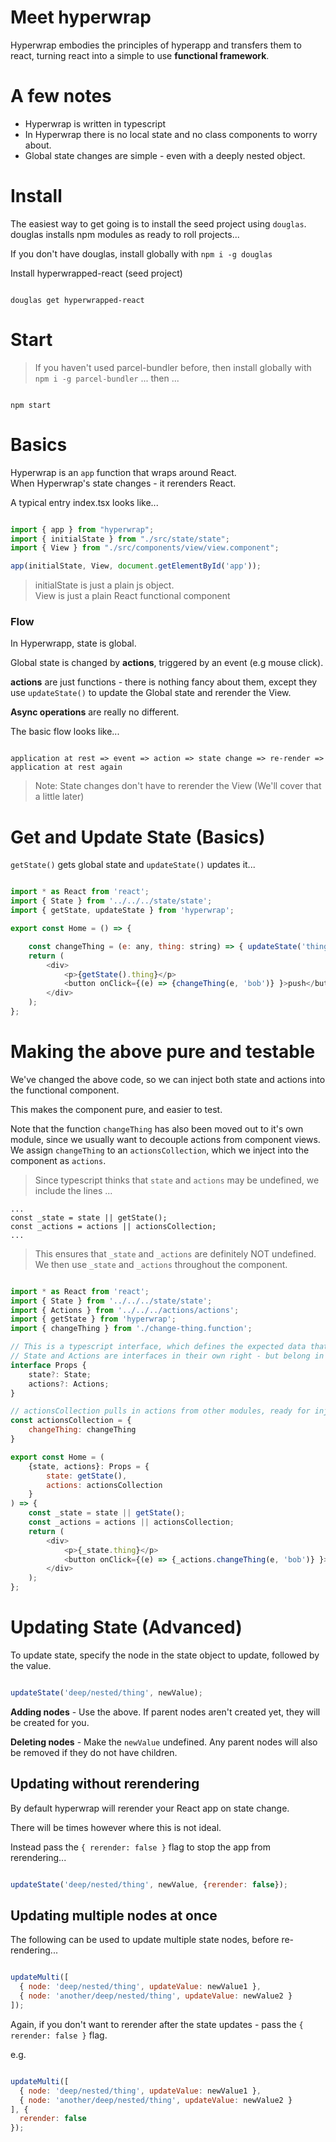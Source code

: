 # Meet hyperwrap

Hyperwrap embodies the principles of hyperapp and transfers them to react, turning react into a simple to use **functional framework**.

# A few notes

- Hyperwrap is written in typescript
- In Hyperwrap there is no local state and no class components to worry about.
- Global state changes are simple - even with a deeply nested object.

# Install

The easiest way to get going is to install the seed project using `douglas`.  
douglas installs npm modules as ready to roll projects...

If you don't have douglas, install globally with `npm i -g douglas`

Install hyperwrapped-react (seed project)

```

douglas get hyperwrapped-react

```

# Start

> If you haven't used parcel-bundler before, then install globally with `npm i -g parcel-bundler` ... then ...

```

npm start

```

# Basics

Hyperwrap is an `app` function that wraps around React.  
When Hyperwrap's state changes - it rerenders React.

A typical entry index.tsx looks like...

```javascript

import { app } from "hyperwrap";
import { initialState } from "./src/state/state";
import { View } from "./src/components/view/view.component";

app(initialState, View, document.getElementById('app'));

```

> initialState is just a plain js object.  
> View is just a plain React functional component

### Flow

In Hyperwrapp, state is global.

Global state is changed by **actions**, triggered by an event (e.g mouse click).

**actions** are just functions - there is nothing fancy about them, except they use `updateState()` to update the Global state and rerender the View.

**Async operations** are really no different.


The basic flow looks like...

```

application at rest => event => action => state change => re-render => application at rest again

```

> Note: State changes don't have to rerender the View (We'll cover that a little later)


# Get and Update State (Basics)

`getState()` gets global state and `updateState()` updates it...

```javascript

import * as React from 'react';
import { State } from '../../../state/state';
import { getState, updateState } from 'hyperwrap';

export const Home = () => {

    const changeThing = (e: any, thing: string) => { updateState('thing', thing); };
    return (
        <div>
            <p>{getState().thing}</p>
            <button onClick={(e) => {changeThing(e, 'bob')} }>push</button>
        </div>
    );
};

```

# Making the above pure and testable

We've changed the above code, so we can inject both state and actions into the functional component.

This makes the component pure, and easier to test.

Note that the function `changeThing` has also been moved out to it's own module, since we usually want to decouple actions from component views.  
We assign `changeThing` to an `actionsCollection`, which we inject into the component as `actions`.

> Since typescript thinks that `state` and `actions` may be undefined, we include the lines ...

```
...
const _state = state || getState();
const _actions = actions || actionsCollection;
...
```
> This ensures that `_state` and `_actions` are definitely NOT undefined.  
> We then use `_state` and `_actions` throughout the component.

```javascript

import * as React from 'react';
import { State } from '../../../state/state';
import { Actions } from '../../../actions/actions';
import { getState } from 'hyperwrap';
import { changeThing } from './change-thing.function';

// This is a typescript interface, which defines the expected data that our props will be.
// State and Actions are interfaces in their own right - but belong in their own separate modules.
interface Props {
    state?: State;
    actions?: Actions;
}

// actionsCollection pulls in actions from other modules, ready for injection into our component.
const actionsCollection = {
    changeThing: changeThing
}

export const Home = (
    {state, actions}: Props = {
        state: getState(),
        actions: actionsCollection
    }
) => {
    const _state = state || getState();
    const _actions = actions || actionsCollection;
    return (
        <div>
            <p>{_state.thing}</p>
            <button onClick={(e) => {_actions.changeThing(e, 'bob')} }>push</button>
        </div>
    );
};

```

# Updating State (Advanced)

To update state, specify the node in the state object to update, followed by the value.

```javascript

updateState('deep/nested/thing', newValue);

```

**Adding nodes** - Use the above. If parent nodes aren't created yet, they will be created for you.

**Deleting nodes** - Make the `newValue` undefined. Any parent nodes will also be removed if they do not have children.

## Updating without rerendering

By default hyperwrap will rerender your React app on state change.

There will be times however where this is not ideal.

Instead pass the  `{ rerender: false }` flag to stop the app from rerendering...

```javascript

updateState('deep/nested/thing', newValue, {rerender: false});

```

## Updating multiple nodes at once

The following can be used to update multiple state nodes, before re-rendering...

```javascript

updateMulti([
  { node: 'deep/nested/thing', updateValue: newValue1 },
  { node: 'another/deep/nested/thing', updateValue: newValue2 }
]);

```
Again, if you don't want to rerender after the state updates - pass the `{ rerender: false }` flag.

e.g.

```javascript

updateMulti([
  { node: 'deep/nested/thing', updateValue: newValue1 },
  { node: 'another/deep/nested/thing', updateValue: newValue2 }
], {
  rerender: false
});

```